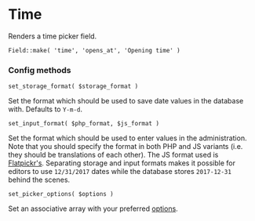 # Time

Renders a time picker field.

`Field::make( 'time', 'opens_at', 'Opening time' )`

### Config methods

`set_storage_format( $storage_format )`

Set the format which should be used to save date values in the database with. Defaults to `Y-m-d`.

`set_input_format( $php_format, $js_format )`

Set the format which should be used to enter values in the administration. Note that you should specify the format in both PHP and JS variants (i.e. they should be translations of each other). The JS format used is [Flatpickr's](https://chmln.github.io/flatpickr/formatting/).
Separating storage and input formats makes it possible for editors to use `12/31/2017` dates while the database stores `2017-12-31` behind the scenes.

`set_picker_options( $options )`

Set an associative array with your preferred [options](https://chmln.github.io/flatpickr/options/).
